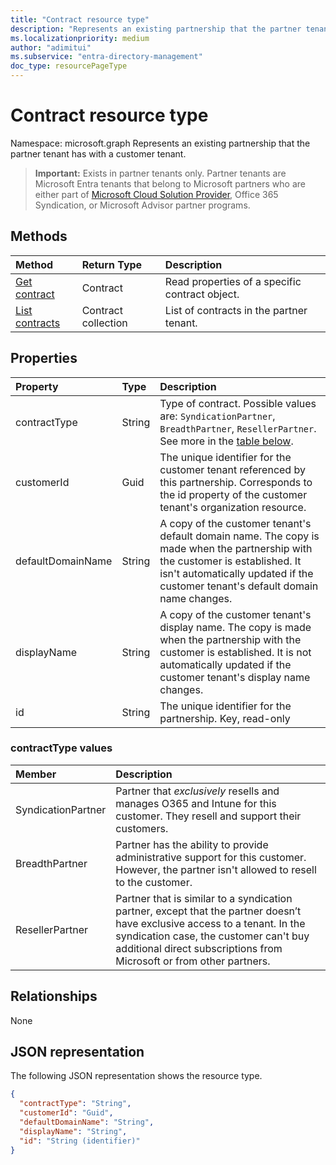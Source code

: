 ```yaml
---
title: "Contract resource type"
description: "Represents an existing partnership that the partner tenant has with a customer tenant."
ms.localizationpriority: medium
author: "adimitui"
ms.subservice: "entra-directory-management"
doc_type: resourcePageType
---
```


# Contract resource type

Namespace: microsoft.graph
Represents an existing partnership that the partner tenant has with a customer tenant.

> **Important:**
> Exists in partner tenants only. Partner tenants are Microsoft Entra tenants that belong to Microsoft partners who are either part of [Microsoft Cloud Solution Provider](https://partnercenter.microsoft.com/en-us/partner/programs), Office 365 Syndication, or Microsoft Advisor partner programs.

## Methods

| Method   | Return Type | Description |
|:---------------|:--------|:----------|
|[Get contract](../api/contract-get.md) | Contract |Read properties of a specific contract object. |
|[List contracts](../api/contract-list.md) | Contract collection | List of contracts in the partner tenant. |

## Properties
| Property   | Type | Description |
|:---------------|:--------|:----------|
|contractType|String|Type of contract. Possible values are:  `SyndicationPartner`, `BreadthPartner`, `ResellerPartner`. See more in the [table below](#contracttype-values).|
|customerId|Guid|The unique identifier for the customer tenant referenced by this partnership. Corresponds to the id property of the customer tenant's organization resource. |
|defaultDomainName|String|A copy of the customer tenant's default domain name. The copy is made when the partnership with the customer is established. It isn't automatically updated if the customer tenant's default domain name changes.|
|displayName|String|A copy of the customer tenant's display name. The copy is made when the partnership with the customer is established. It is not automatically updated if the customer tenant's display name changes.|
|id|String| The unique identifier for the partnership. Key, read-only |

### contractType values

|Member|Description|
|:---|:---|
|SyndicationPartner|Partner that *exclusively* resells and manages O365 and Intune for this customer. They resell and support their customers.|
|BreadthPartner|Partner has the ability to provide administrative support for this customer. However, the partner isn't allowed to resell to the customer.|
|ResellerPartner|Partner that is similar to a syndication partner, except that the partner doesn’t have exclusive access to a tenant. In the syndication case, the customer can't buy additional direct subscriptions from Microsoft or from other partners.|

## Relationships
None


## JSON representation
The following JSON representation shows the resource type.

<!--{
  "blockType": "resource",
  "openType": true,
  "optionalProperties": [],
  "keyProperty": "id",
  "baseType": "microsoft.graph.directoryObject",
  "@odata.type": "microsoft.graph.contract"
}-->

```json
{
  "contractType": "String",
  "customerId": "Guid",
  "defaultDomainName": "String",
  "displayName": "String",
  "id": "String (identifier)"
}

```

<!-- uuid: 8fcb5dbc-d5aa-4681-8e31-b001d5168d79
2015-10-25 14:57:30 UTC -->
<!-- {
  "type": "#page.annotation",
  "description": "Contract resource",
  "keywords": "",
  "section": "documentation",
  "tocPath": ""
}-->

